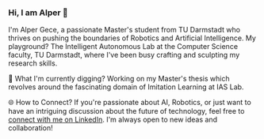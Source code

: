 ### Hi, I am Alper 👋

I'm Alper Gece, a passionate Master's student from TU Darmstadt who thrives on pushing the boundaries of Robotics and Artificial Intelligence. My playground? The Intelligent Autonomous Lab at the Computer Science faculty, TU Darmstadt, where I've been busy crafting and sculpting my research skills.

🔬 What I'm currently digging?
Working on my Master's thesis which revolves around the fascinating domain of Imitation Learning at IAS Lab.

🌐 How to Connect?
If you're passionate about AI, Robotics, or just want to have an intriguing discussion about the future of technology, feel free to [connect with me on LinkedIn](https://www.linkedin.com/in/alpergece). I'm always open to new ideas and collaboration!
